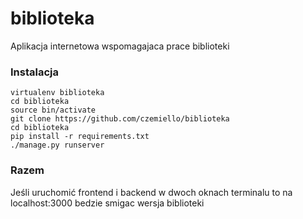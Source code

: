 # biblioteka
Aplikacja internetowa wspomagajaca prace biblioteki

### Instalacja

```
virtualenv biblioteka
cd biblioteka
source bin/activate
git clone https://github.com/czemiello/biblioteka
cd biblioteka
pip install -r requirements.txt
./manage.py runserver
```
### Razem

Jeśli uruchomić frontend i backend w dwoch oknach terminalu to na localhost:3000 bedzie smigac wersja biblioteki
